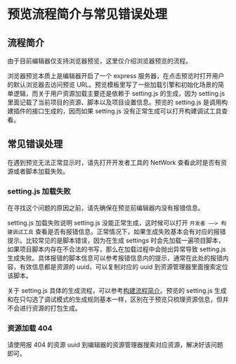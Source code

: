# 预览流程简介与常见错误处理

## 流程简介

由于目前编辑器仅支持浏览器预览，这里仅介绍浏览器预览的流程。

浏览器预览本质上是编辑器开启了一个 express 服务器，在点击预览时打开用户的默认浏览器去访问预览 URL。预览模板里写了一些加载引擎和初始化场景的简单逻辑，而关于用户资源加载主要还是依赖于 setting.js 的生成，因为 setting.js 里面记载了当前项目的资源、脚本以及项目设置信息。预览的 setting.js 是调用构建插件的接口生成的，因而如果 setting.js 没有正常生成可以打开构建调试工具查看。

## 常见错误处理

在遇到预览无法正常显示时，请先打开开发者工具的 NetWork 查看此时是否有资源或者脚本加载失败。

### setting.js 加载失败

在寻找这个问题的原因之前，请先确保在预览前编辑器内没有报错信息。

setting.js 加载失败说明 setting.js 没能正常生成，这时候可以打开 `开发者 ——> 构建调试工具` 查看是否有报错信息。正常情况下，如果生成失败基本会有对应的报错提示。比较常见的是脚本错误，因为在生成 settings 时会先加载一遍项目脚本，如果项目脚本内存在不合法的书写，那么在加载过程中会抛出异常导致 setting.js 生成失败。具体报错的脚本信息可以参考报错信息内的提示，通常在此处的报错内容，有效信息都是资源的 uuid，可以复制对应的 uuid 到资源管理器里面搜索定位该脚本。

关于 setting.js 具体的生成流程，可以参考[构建流程简介](../publish/build-guide.md)。预览的 setting.js 生成和在只勾选了调试模式的生成规则基本一样，区别在于预览只梳理资源信息，但并不会进行资源的打包生成。

### 资源加载 404
请使用报 404 的资源 uuid 到编辑器的资源管理器搜索对应资源，解决好该问题即可。